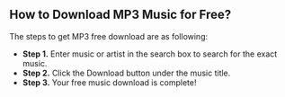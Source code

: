## How to Download MP3 Music for Free?

The steps to get MP3 free download are as following:

- **Step 1.** Enter music or artist in the search box to search for the exact music.
- **Step 2.** Click the Download button under the music title.
- **Step 3.** Your free music download is complete!